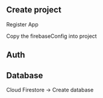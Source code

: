## Create project
Register App

Copy the firebaseConfig into project


## Auth



## Database
Cloud Firestore -> Create database




 